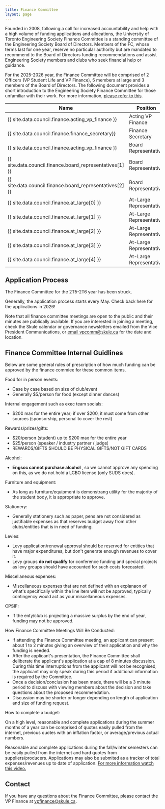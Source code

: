 ```yaml
---
title: Finance Committee
layout: page
---
```


Founded in 2008, following a call for increased accountability and help with a high volume of funding applications and allocations, the University of Toronto Engineering Society Finance Committee is a standing committee of the Engineering Society Board of Directors. Members of the FC, whose terms last for one year, reserve no particular authority but are mandated to recommend to the Board of Directors funding recommendations and assist Engineering Society members and clubs who seek financial help or guidance.

For the 2025-2026 year, the Finance Committee will be comprised of 2 Officers (VP Student Life and VP Finance), 5 members at large and 3 members of the Board of Directors. The following document provides a short introduction to the Engineering Society Finance Committee for those unfamiliar with their work. For more information, [please refer to this](https://drive.google.com/file/d/1khGt4_ZQWeGjuT2MAzsKbrDdMMvhRkjw/view?usp=sharing).


| Name                                                       | Position                              |
|------------------------------------------------------------|---------------------------------------|
| {{ site.data.council.finance.acting_vp_finance }}          | Acting VP Finance                     |
| {{ site.data.council.finance.finance_secretary}}           | Finance Secretary                     |
| {{ site.data.council.finance.acting_vp_finance       }}    | Board Representative                  |
| {{ site.data.council.finance.board_representatives[1] }}   | Board Representative                  |
| {{ site.data.council.finance.board_representatives[2] }}   | Board Representative                  |
| {{ site.data.council.finance.at_large[0] }}                | At-Large Representative               |
| {{ site.data.council.finance.at_large[1] }}                | At-Large Representative               |
| {{ site.data.council.finance.at_large[2] }}                | At-Large Representative               |
| {{ site.data.council.finance.at_large[3] }}                | At-Large Representative               |
| {{ site.data.council.finance.at_large[4] }}                | At-Large Representative               |

## Application Process

The Finance Committee for the 2T5-2T6 year has been struck.

Generally, the application process starts every May. Check back here for the applications in 2026!

Note that all finance committee meetings are open to the public and their minutes are publically available. If you are interested in joining a meeting, check the Skule calendar or governance newsletters emailed from the Vice President Communications, or [email vpcomm@skule.ca](mailto:vpcomm@skule.ca) for the date and location.

## Finance Committee Internal Guidlines

Below are some general rules of prescription of how much funding can be approved by the finance commiee for these common items.

Food for in person events:
- Case by case based on size of club/event
- Generally $5/person for food (except dinner dances)

Internal engagement such as exec team socials:
- $200 max for the entire year; if over $200, it must come from other sources (sponsorship, personal to cover the rest)

Rewards/prizes/gifts:
- $20/person (student) up to $200 max for the entire year
- $25/person (speaker / industry partner / judge)
- REWARDS/GIFTS SHOULD BE PHYSICAL GIFTS/NOT GIFT CARDS

Alcohol:
- **Engsoc cannot purchase alcohol** , so we cannot approve any spending on this, as we do not hold a LCBO license (only SUDS does).

Furniture and equipment:
- As long as furniture/equipment is demonstrang utility for the majority of the student body, it is appropriate to approve.

Stationery:
- Generally stationery such as paper, pens are not considered as justifiable expenses as that reserves budget away from other clubs/entities that is in need of funding.

Levies:
- Levy application/renewal approval should be reserved for entities that have major expenditures, but don't generate enough revenues to cover it.
- Levy groups **do not qualify** for conference funding and special projects as levy groups should have accounted for such costs forecasted.

Miscellaneous expenses:
- Miscellaneous expenses that are not defined with an explanaon of what's specifically within the line item will not be approved, typically contingency would act as your miscellaneous expenses.

CPSIF:
- If the enty/club is projecting a massive surplus by the end of year, funding may not be approved.

How Finance Committee Meetings Will Be Conducted:
- If attending the Finance Committee meeting, an applicant can present about 1 to 2 minutes giving an overview of their application and why the funding is needed.
- After the applicant's presentation, the Finance Committee shall deliberate the applicant's application at a cap of 8 minutes discussion. During this time interruptions from the applicant will not be recognised; the applicant may only speak during this period if additional information is required by the Committee.
- Once a decision/conclusion has been made, there will be a 3 minute period to discuss with viewing members about the decision and take questions about the proposed recommendation.
- Discussion may be shorter or longer depending on length of application and size of funding request.

How to complete a budget:

On a high level, reasonable and complete applications during the summer months of a year can be comprised of quotes easily pulled from the internet, previous quotes with an inflation factor, or average/previous actual numbers.

Reasonable and complete applications during the fall/winter semesters can be easily pulled from the internet and hard quotes from suppliers/producers. Applications may also be submited as a tracker of total expenses/revenues up to date of application. [For more information watch this video.](https://www.youtube.com/watch?v=R9ToPRikZw8)

## Contact

If you have any questions about the Finance Committee, please contact the VP Finance at [vpfinance@skule.ca](mailto:vpfinance@skule.ca).
